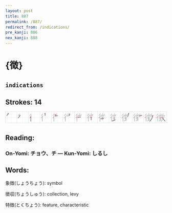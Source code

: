```yaml
---
layout: post
title: 887
permalink: /887/
redirect_from: /indications/
pre_kanji: 886
nex_kanji: 888
---
```


# {徴}

## `indications`

## Strokes: 14

<div class="stroke"><img src="../images/E5BEB4.png" /></div>

## Reading:

### On-Yomi: チョウ、チ &mdash; Kun-Yomi: しるし

## Words:

象徴(しょうちょう): symbol

徴収(ちょうしゅう): collection, levy

特徴(とくちょう): feature, characteristic

